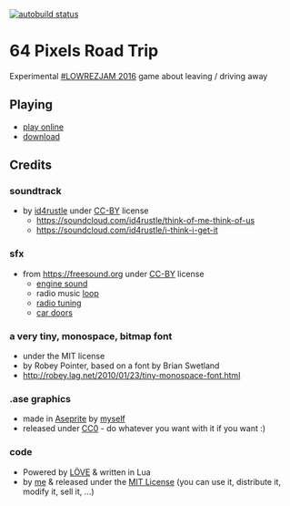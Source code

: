 [![autobuild status](https://travis-ci.org/premek/64pixels.svg)](https://travis-ci.org/premek/64pixels)

# 64 Pixels Road Trip
Experimental [#LOWREZJAM 2016](https://itch.io/jam/lowrezjam2016) game about leaving / driving away

## Playing
- [play online](http://premek.github.io/64pixels/)
- [download](../../releases)

## Credits

### soundtrack
- by [id4rustle](https://soundcloud.com/id4rustle) under [CC-BY](http://creativecommons.org/licenses/by/3.0/) license
  - https://soundcloud.com/id4rustle/think-of-me-think-of-us
  - https://soundcloud.com/id4rustle/i-think-i-get-it

### sfx
- from https://freesound.org under [CC-BY](http://creativecommons.org/licenses/by/3.0/) license
  - [engine sound](https://freesound.org/people/pempi/sounds/33460/)
  - radio music [loop](https://freesound.org/people/levelclearer/sounds/339455/)
  - [radio tuning](https://freesound.org/people/trip_sound/sounds/190476/)
  - [car doors](https://freesound.org/people/phenoxy/sounds/195450/)

### a very tiny, monospace, bitmap font
  - under the MIT license
  - by Robey Pointer, based on a font by Brian Swetland
  - http://robey.lag.net/2010/01/23/tiny-monospace-font.html

### .ase graphics
- made in [Aseprite](http://www.aseprite.org/) by [myself](https://twitter.com/Premek_V)
- released under [CC0](https://creativecommons.org/publicdomain/zero/1.0/) - do whatever you want with it if you want :)

### code
- Powered by [LÖVE](https://love2d.org/) & written in Lua
- by [me](https://twitter.com/Premek_V) & released under the [MIT License](https://opensource.org/licenses/MIT) (you can use it, distribute it, modify it, sell it, ...)
